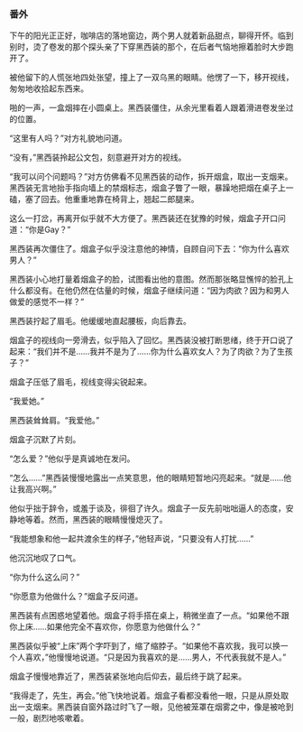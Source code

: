 ### 番外

下午的阳光正正好，咖啡店的落地窗边，两个男人就着新品甜点，聊得开怀。临到别时，烫了卷发的那个探头亲了下穿黑西装的那个，在后者气恼地擦着脸时大步跑开了。

被他留下的人慌张地四处张望，撞上了一双乌黑的眼睛。他愣了一下，移开视线，匆匆地收拾起东西来。

啪的一声，一盒烟摔在小圆桌上。黑西装僵住，从余光里看着人跟着滑进卷发坐过的位置。

“这里有人吗？”对方礼貌地问道。

“没有，”黑西装拎起公文包，刻意避开对方的视线。

“我可以问个问题吗？”对方仿佛看不见黑西装的动作，拆开烟盒，取出一支烟来。黑西装无言地抬手指向墙上的禁烟标志，烟盒子瞥了一眼，暴躁地把烟在桌子上一磕，塞了回去。他重重地靠在椅背上，翘起二郎腿来。

这么一打岔，再离开似乎就不大方便了。黑西装还在犹豫的时候，烟盒子开口问道：“你是Gay？”

黑西装再次僵住了。烟盒子似乎没注意他的神情，自顾自问下去：“你为什么喜欢男人？”

黑西装小心地打量着烟盒子的脸，试图看出他的意图。然而那张略显憔悴的脸孔上什么都没有。在他仍然在估量的时候，烟盒子继续问道：“因为肉欲？因为和男人做爱的感觉不一样？”

黑西装拧起了眉毛。他缓缓地直起腰板，向后靠去。

烟盒子的视线向一旁滑去，似乎陷入了回忆。黑西装没被打断思绪，终于开口说了起来：“我们并不是……我并不是为了……你为什么喜欢女人？为了肉欲？为了生孩子？”

烟盒子压低了眉毛，视线变得尖锐起来。

“我爱她。”

黑西装耸耸肩。“我爱他。”

烟盒子沉默了片刻。

“怎么爱？”他似乎是真诚地在发问。

“怎么……”黑西装慢慢地露出一点笑意思，他的眼睛短暂地闪亮起来。“就是……他让我高兴啊。”

他似乎拙于辞令，或羞于谈及，徘徊了许久。烟盒子一反先前咄咄逼人的态度，安静地等着。然而，黑西装的眼睛慢慢熄灭了。

“我能想象和他一起共渡余生的样子，”他轻声说，“只要没有人打扰……”

他沉沉地叹了口气。

“你为什么这么问？”

“你愿意为他做什么？”烟盒子反问道。

黑西装有点困惑地望着他。烟盒子将手搭在桌上，稍微坐直了一点。“如果他不跟你上床……如果他完全不喜欢你，你愿意为他做什么？”

黑西装似乎被“上床”两个字吓到了，缩了缩脖子。“如果他不喜欢我，我可以换一个人喜欢，”他慢慢地说道。“只是因为我喜欢的是……男人，不代表我就不是人。”

烟盒子慢慢地靠近了，黑西装紧张地向后仰去，最后终于跳了起来。

“我得走了，先生，再会。”他飞快地说着。烟盒子看都没看他一眼，只是从原处取出一支烟来。黑西装自窗外路过时飞了一眼，见他被笼罩在烟雾之中，像是被呛到一般，剧烈地咳嗽着。